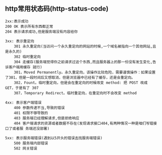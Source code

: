 ## http常用状态码(http-status-code)

	2xx:表示成功
	200 OK 表示所有东西都正常
	204 表示请求成功,但是服务端没有内容给你
	
	3xx: 表示重定向
		301 永久重定向(当访问一个永久重定向的网站的时候,一个域名被指向一个其他网站,且是永久的)
		302 临时重定向
		304 走缓存(服务端觉得你之前请求过这个东西,而且服务器上的那一份没有发生变化,告诉客户端用缓存 就行)
		301，Moved Permanently。永久重定向，该操作比较危险，需要谨慎操作：如果设置了301，但是一段时间后又想取消，但是浏览器中已经有了缓存，还是会重定向。
		302，Fount。临时重定向，但是会在重定向的时候改变 method: 把 POST 改成 GET，于是有了 307
		307，Temporary Redirect。临时重定向，在重定向时不会改变 method
	
	4xx: 表示客户端错误
		400 参数传递不当,导致的错误
		401 权限不够导致的
		403 服务端已经理解请求,但是拒绝响应
		404 客户端请求的资源或者数据不存在(发现请求接口404,有两种情况一种是咱们写错接口了或者服 务端还没部署)
	
	5xx: 表示服务端错误(遇到以5开头的错误去找服务端错误)
		500 服务端内部错误
		502 网关错误